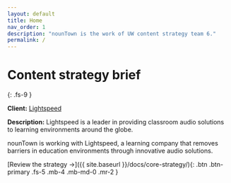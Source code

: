 ```yaml
---
layout: default
title: Home
nav_order: 1
description: "nounTown is the work of UW content strategy team 6."
permalink: /
---
```


# Content strategy brief
{: .fs-9 }

**Client:** [Lightspeed](https://www.lightspeed-tek.com/)

**Description:** Lightspeed is a leader in providing classroom audio solutions to learning environments around the globe.

nounTown is working with Lightspeed, a learning company that removes barriers in education environments through innovative audio solutions.

[Review the strategy →]({{ site.baseurl }}/docs/core-strategy/){: .btn .btn-primary .fs-5 .mb-4 .mb-md-0 .mr-2 }